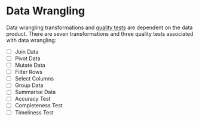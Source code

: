 # Data Wrangling

Data wrangling transformations and [quality tests](https://www.gov.uk/government/news/meet-the-data-quality-dimensions) are dependent on the data product. There are seven transformations and three quality tests associated with data wrangling:

- [ ] Join Data
- [ ] Pivot Data
- [ ] Mutate Data
- [ ] Filter Rows
- [ ] Select Columns
- [ ] Group Data 
- [ ] Summarise Data
- [ ] Accuracy Test
- [ ] Completeness Test
- [ ] Timeliness Test
